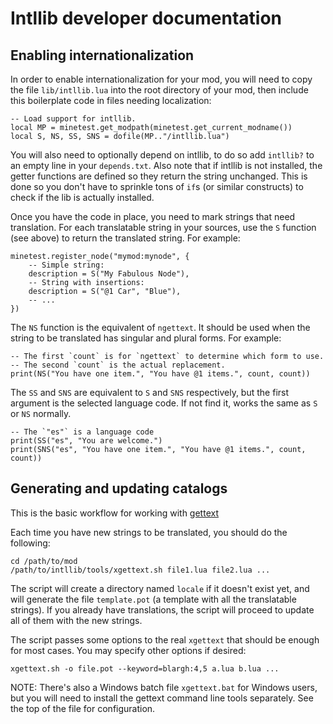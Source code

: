 
# Intllib developer documentation

## Enabling internationalization

In order to enable internationalization for your mod, you will need to copy the
file `lib/intllib.lua` into the root directory of your mod, then include this
boilerplate code in files needing localization:

    -- Load support for intllib.
    local MP = minetest.get_modpath(minetest.get_current_modname())
    local S, NS, SS, SNS = dofile(MP.."/intllib.lua")

You will also need to optionally depend on intllib, to do so add `intllib?`
to an empty line in your `depends.txt`. Also note that if intllib is not
installed, the getter functions are defined so they return the string
unchanged. This is done so you don't have to sprinkle tons of `if`s (or
similar constructs) to check if the lib is actually installed.

Once you have the code in place, you need to mark strings that need
translation. For each translatable string in your sources, use the `S`
function (see above) to return the translated string. For example:

    minetest.register_node("mymod:mynode", {
        -- Simple string:
        description = S("My Fabulous Node"),
        -- String with insertions:
        description = S("@1 Car", "Blue"),
        -- ...
    })

The `NS` function is the equivalent of `ngettext`. It should be used when the
string to be translated has singular and plural forms. For example:

    -- The first `count` is for `ngettext` to determine which form to use.
    -- The second `count` is the actual replacement.
    print(NS("You have one item.", "You have @1 items.", count, count))

The `SS` and `SNS` are equivalent to `S` and `SNS` respectively, 
but the first argument is the selected language code. If not find it, 
works the same as `S` or `NS` normally.

    -- The `"es"` is a language code
    print(SS("es", "You are welcome.")
    print(SNS("es", "You have one item.", "You have @1 items.", count, count))

## Generating and updating catalogs

This is the basic workflow for working with [gettext][gettext]

Each time you have new strings to be translated, you should do the following:

    cd /path/to/mod
    /path/to/intllib/tools/xgettext.sh file1.lua file2.lua ...

The script will create a directory named `locale` if it doesn't exist yet,
and will generate the file `template.pot` (a template with all the translatable
strings). If you already have translations, the script will proceed to update
all of them with the new strings.

The script passes some options to the real `xgettext` that should be enough
for most cases. You may specify other options if desired:

    xgettext.sh -o file.pot --keyword=blargh:4,5 a.lua b.lua ...

NOTE: There's also a Windows batch file `xgettext.bat` for Windows users,
but you will need to install the gettext command line tools separately. See
the top of the file for configuration.

[gettext]: https://www.gnu.org/software/gettext/
